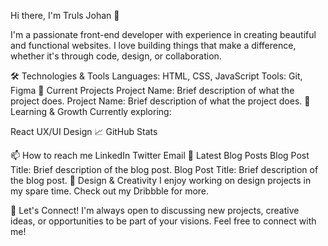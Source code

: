 Hi there, I'm Truls Johan 👋

I'm a passionate front-end developer with experience in creating beautiful and functional websites. I love building things that make a difference, whether it's through code, design, or collaboration.

🛠️ Technologies & Tools
Languages: HTML, CSS, JavaScript
Tools: Git, Figma
🔭 Current Projects
Project Name: Brief description of what the project does.
Project Name: Brief description of what the project does.
🌱 Learning & Growth
Currently exploring:

React
UX/UI Design
📈 GitHub Stats

📫 How to reach me
LinkedIn
Twitter
Email
📝 Latest Blog Posts
Blog Post Title: Brief description of the blog post.
Blog Post Title: Brief description of the blog post.
🎨 Design & Creativity
I enjoy working on design projects in my spare time. Check out my Dribbble for more.

🤝 Let's Connect!
I'm always open to discussing new projects, creative ideas, or opportunities to be part of your visions. Feel free to connect with me!
